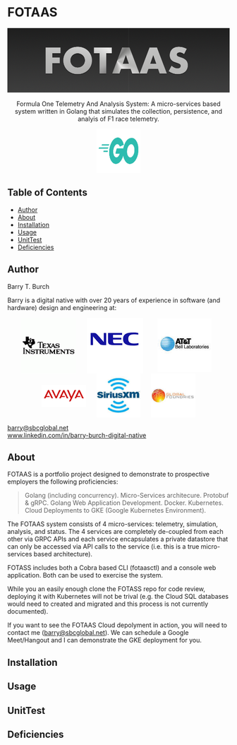 # FOTAAS
<p align="center">
    <img src="./assets/images/fotass-logo.png">
</p>

<p align="center">
    Formula One Telemetry And Analysis System: A micro-services based system written in Golang that simulates
    the collection, persistence, and analyis of F1 race telemetry.
</p>

<p align="center">
    <img src="./assets/images/go-logo.png" height="100" width="100">
</p>

## Table of Contents

- [Author](#author)
- [About](#about)
- [Installation](#installation)
- [Usage](#usage)
- [UnitTest](#unittest)
- [Deficiencies](#deficiencies)

## Author
Barry T. Burch<br>

Barry is a digital native with over 20 years of experience in software (and hardware) design and engineering at:

<p align="middle">
    <img src="./assets/images/ti-logo-2.png" align="center" hspace="10">
    <img src="./assets/images/nec-logo-2.png" align="center" hspace="10">
    <img src="./assets/images/att-logo-2.jpeg" align="center" hspace="20">
    <img src="./assets/images/avaya-logo-2.png" width="100" align="center" hspace="10">
    <img src="./assets/images/sxm-logo.jpeg" width="100" align="center" hspace="10">
    <img src="./assets/images/gf-logo.jpeg" width="100" align="center" hspace="10">
</p>

barry@sbcglobal.net<br>
www.linkedin.com/in/barry-burch-digital-native<br>

## About

FOTAAS is a portfolio project designed to demonstrate to prospective employers the following proficiencies:

> Golang (including concurrency).
> Micro-Services architecure.
> Protobuf & gRPC.
> Golang Web Application Development.
> Docker.
> Kubernetes.
> Cloud Deployments to GKE (Google Kubernetes Environment).

The FOTAAS system consists of 4 micro-services: telemetry, simulation, analysis, and status. The 4 services
are completely de-coupled from each other via GRPC APIs and each service encapsulates a private datastore
that can only be accessed via API calls to the service (i.e. this is a true micro-services based architecture).

FOTASS includes both a Cobra based CLI (fotaasctl) and a console web application. Both can be used
to exercise the system.

While you an easily enough clone the FOTASS repo for code review, deploying it with Kubernetes will not be
trival (e.g. the Cloud SQL databases would need to created and migrated and this process is not currently documented).

If you want to see the FOTAAS Cloud depolyment in action, you will need to contact me (barry@sbcglobal.net). We
can schedule a Google Meet/Hangout and I can demonstrate the GKE deployment for you.

## Installation

## Usage

## UnitTest

## Deficiencies





